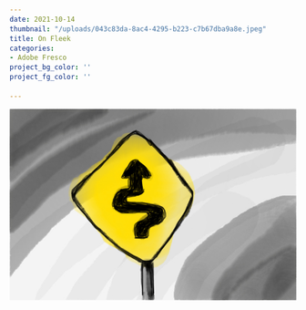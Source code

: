 ```yaml
---
date: 2021-10-14
thumbnail: "/uploads/043c83da-8ac4-4295-b223-c7b67dba9a8e.jpeg"
title: On Fleek
categories:
- Adobe Fresco
project_bg_color: ''
project_fg_color: ''

---
```

![](/uploads/043c83da-8ac4-4295-b223-c7b67dba9a8e.jpeg)